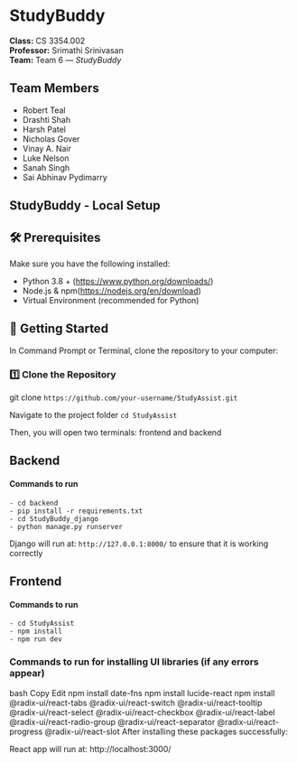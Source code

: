 ﻿# StudyBuddy

**Class:** CS 3354.002  
**Professor:** Srimathi Srinivasan  
**Team:** Team 6 — *StudyBuddy*

##  Team Members
- Robert Teal
- Drashti Shah
- Harsh Patel
- Nicholas Gover
- Vinay A. Nair
- Luke Nelson
- Sanah Singh
- Sai Abhinav Pydimarry

## StudyBuddy - Local Setup 

## 🛠️ Prerequisites

Make sure you have the following installed:

- Python 3.8 + (https://www.python.org/downloads/)
- Node.js & npm(https://nodejs.org/en/download)
- Virtual Environment (recommended for Python)

## 🚀 Getting Started

In Command Prompt or Terminal, clone the repository to your computer:

### 1️⃣ Clone the Repository

git clone `https://github.com/your-username/StudyAssist.git`

Navigate to the project folder 
`cd StudyAssist`

Then, you will open two terminals: frontend and backend 

## Backend 
#### Commands to run
```
- cd backend 
- pip install -r requirements.txt
- cd StudyBuddy_django
- python manage.py runserver 
```

Django will run at: `http://127.0.0.1:8000/` to ensure that it is working correctly

## Frontend
#### Commands to run
```Commands to run
- cd StudyAssist
- npm install
- npm run dev
```
### Commands to run for installing UI libraries (if any errors appear)
bash
Copy
Edit
npm install date-fns
npm install lucide-react
npm install @radix-ui/react-tabs @radix-ui/react-switch @radix-ui/react-tooltip @radix-ui/react-select @radix-ui/react-checkbox @radix-ui/react-label @radix-ui/react-radio-group @radix-ui/react-separator @radix-ui/react-progress @radix-ui/react-slot
After installing these packages successfully:

React app will run at:
http://localhost:3000/